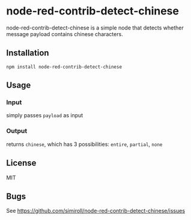 # node-red-contrib-detect-chinese

node-red-contrib-detect-chinese is a simple node that detects whether message payload contains chinese characters.

## Installation

    npm install node-red-contrib-detect-chinese

## Usage

### Input

simply passes `payload` as input

### Output

returns `chinese`, which has 3 possibilities: `entire`, `partial`, `none`

## License

MIT

## Bugs

See <https://github.com/simiroll/node-red-contrib-detect-chinese/issues>
